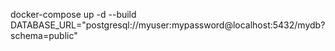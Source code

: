docker-compose up -d --build
DATABASE_URL="postgresql://myuser:mypassword@localhost:5432/mydb?schema=public"
